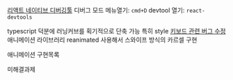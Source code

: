[리액트 네이티브 디버깅툴](https://1nnovator.tistory.com/78)
디버그 모드 메뉴열기: `cmd+D`
devtool 열기: `react-devtools`

typescript 덕분에 러닝커브를 획기적으로 단축 가능 특히 style
[키보드 관련 버그 수정](https://stackoverflow.com/questions/51606099/how-to-detect-when-keyboard-is-opened-or-closed-in-react-native)
애니메이션 라이브러리 reanimated 사용해서 스와이프 방식의 카르셀 구현

애니메이션 구현목록

미해결과제
